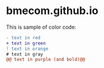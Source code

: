 # bmecom.github.io

This is sample of color code:
```diff
- text in red
+ text in green
! text in orange
# text in gray
@@ text in purple (and bold)@@
